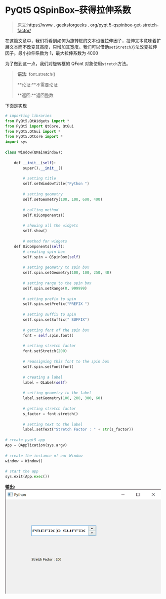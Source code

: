 # PyQt5 QSpinBox–获得拉伸系数

> 原文:[https://www . geeksforgeeks . org/pyqt 5-qspinbox-get-stretch-factor/](https://www.geeksforgeeks.org/pyqt5-qspinbox-getting-stretch-factor/)

在这篇文章中，我们将看到如何为旋转框的文本设置拉伸因子，拉伸文本意味着扩展文本而不改变其高度，只增加其宽度。我们可以借助`setStretch`方法改变拉伸因子。最小拉伸系数为 1，最大拉伸系数为 4000

为了做到这一点，我们对旋转框的 QFont 对象使用`stretch`方法。

> **语法:** font.stretch()
> 
> **论证:**不需要论证
> 
> **返回:**返回整数

下面是实现

```py
# importing libraries
from PyQt5.QtWidgets import * 
from PyQt5 import QtCore, QtGui
from PyQt5.QtGui import * 
from PyQt5.QtCore import * 
import sys

class Window(QMainWindow):

    def __init__(self):
        super().__init__()

        # setting title
        self.setWindowTitle("Python ")

        # setting geometry
        self.setGeometry(100, 100, 600, 400)

        # calling method
        self.UiComponents()

        # showing all the widgets
        self.show()

        # method for widgets
    def UiComponents(self):
        # creating spin box
        self.spin = QSpinBox(self)

        # setting geometry to spin box
        self.spin.setGeometry(100, 100, 250, 40)

        # setting range to the spin box
        self.spin.setRange(0, 999999)

        # setting prefix to spin
        self.spin.setPrefix("PREFIX ")

        # setting suffix to spin
        self.spin.setSuffix(" SUFFIX")

        # getting font of the spin box
        font = self.spin.font()

        # setting stretch factor
        font.setStretch(200)

        # reassigning this font to the spin box
        self.spin.setFont(font)

        # creating a label
        label = QLabel(self)

        # setting geometry to the label
        label.setGeometry(100, 200, 300, 60)

        # getting stretch factor
        s_factor = font.stretch()

        # setting text to the label
        label.setText("Stretch Factor : " + str(s_factor))

# create pyqt5 app
App = QApplication(sys.argv)

# create the instance of our Window
window = Window()

# start the app
sys.exit(App.exec())
```

**输出:**
![](img/e9acad5d132c113791d282c28de256d0.png)